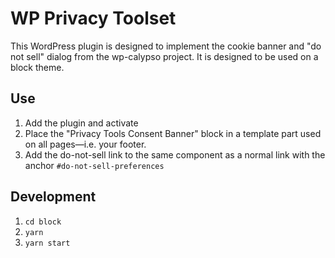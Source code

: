 # WP Privacy Toolset

This WordPress plugin is designed to implement the cookie banner and "do not sell" dialog from the wp-calypso project. It is designed to be used on a block theme.

## Use

1.  Add the plugin and activate
2.  Place the "Privacy Tools Consent Banner" block in a template part used on all pages—i.e. your footer.
3.  Add the do-not-sell link to the same component as a normal link with the anchor `#do-not-sell-preferences`

## Development

1.  `cd block`
2.  `yarn`
3.  `yarn start`
